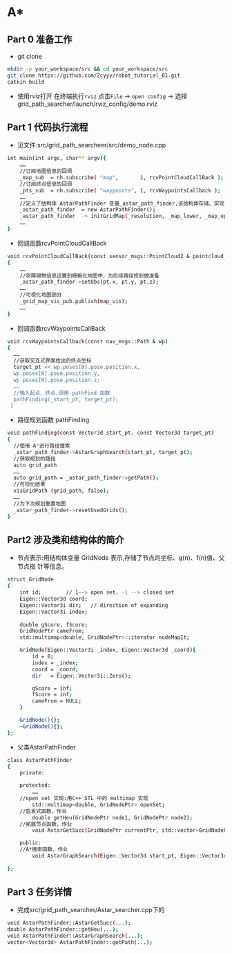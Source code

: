 # A*
## Part 0 准备工作
- git clone
```sh
mkdir -p your_workspace/src && cd your_workspace/src
git clone https://github.com/Zcyyy/robot_tutorial_01.git
catkin build
```
- 使用rviz打开
在终端执行```rviz```
点击```File``` -> ```open config``` -> 选择 grid_path_searcher/launch/rviz_config/demo.rviz
## Part 1 代码执行流程
- 见文件:src/grid_path_searcheer/src/demo_node.cpp
```sh
int main(int argc, char** argv){
    ……
    //订阅地图信息的回调
    _map_sub  = nh.subscribe( "map",       1, rcvPointCloudCallBack );
    //订阅终点信息的回调
    _pts_sub  = nh.subscribe( "waypoints", 1, rcvWaypointsCallback );
    ……
    //定义了结构体 AstarPathFinder 变量_astar_path_finder,该结构体存储、实现了 Astar 路径规划所需的所有信息和功能
    _astar_path_finder  = new AstarPathFinder();
    _astar_path_finder  -> initGridMap(_resolution, _map_lower, _map_upper, _max_x_id, _max_y_id, _max_z_id);
    ……
}
```
- 回调函数rcvPointCloudCallBack
```sh
void rcvPointCloudCallBack(const sensor_msgs::PointCloud2 & pointcloud_map)
{   
    ……
    //将障碍物信息设置到栅格化地图中，为后续路径规划做准备
    _astar_path_finder->setObs(pt.x, pt.y, pt.z);
    ……
    //可视化地图部分
    _grid_map_vis_pub.publish(map_vis);
    ……
}
```
- 回调函数rcvWaypointsCallBack
```sh
void rcvWaypointsCallback(const nav_msgs::Path & wp)
{
  ……
  //获取交互式界面给出的终点坐标
  target_pt << wp.poses[0].pose.position.x,
  wp.poses[0].pose.position.y,
  wp.poses[0].pose.position.z;
  ……
  //输入起点、终点,调用 pathFind 函数
  pathFinding(_start_pt, target_pt);
 }
```
- 路径规划函数 pathFinding
```sh
void pathFinding(const Vector3d start_pt, const Vector3d target_pt)
{
  //使用 A*进行路径搜索
  _astar_path_finder->AstarGraphSearch(start_pt, target_pt);
  //获取规划的路径
  auto grid_path
  ……
  auto grid_path = _astar_path_finder->getPath();
  //可视化结果
  visGridPath (grid_path, false);
  ……
  //为下次规划重置地图
  _astar_path_finder->resetUsedGrids();
}
```
## Part2 涉及类和结构体的简介
- 节点表示:用结构体变量 GridNode 表示,存储了节点的坐标、g(n)、f(n)值、父节点指
针等信息。
```sh
struct GridNode
{     
    int id;        // 1--> open set, -1 --> closed set
    Eigen::Vector3d coord; 
    Eigen::Vector3i dir;   // direction of expanding
    Eigen::Vector3i index;
	
    double gScore, fScore;
    GridNodePtr cameFrom;
    std::multimap<double, GridNodePtr>::iterator nodeMapIt;

    GridNode(Eigen::Vector3i _index, Eigen::Vector3d _coord){  
		id = 0;
		index = _index;
		coord = _coord;
		dir   = Eigen::Vector3i::Zero();

		gScore = inf;
		fScore = inf;
		cameFrom = NULL;
    }

    GridNode(){};
    ~GridNode(){};
};
```
- 父类AstarPathFinder
```sh
class AstarPathFinder
{	
	private:

	protected:
		……
    //open set 实现:用C++ STL 中的 multimap 实现
		std::multimap<double, GridNodePtr> openSet;
    //启发式函数，作业
		double getHeu(GridNodePtr node1, GridNodePtr node2);
    //拓展节点函数，作业
		void AstarGetSucc(GridNodePtr currentPtr, std::vector<GridNodePtr> & neighborPtrSets, std::vector<double> & edgeCostSets);		

	public:
    //A*搜索函数，作业
		void AstarGraphSearch(Eigen::Vector3d start_pt, Eigen::Vector3d end_pt);
		
};
```


## Part 3 任务详情
- 完成src/grid_path_searcher/Astar_searcher.cpp下的  
```sh
void AstarPathFinder::AstarGetSucc(...);
double AstarPathFinder::getHeu(...);
void AstarPathFinder::AstarGraphSearch(...);
vector<Vector3d> AstarPathFinder::getPath(...);
```
